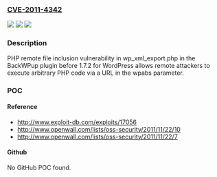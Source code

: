 ### [CVE-2011-4342](https://cve.mitre.org/cgi-bin/cvename.cgi?name=CVE-2011-4342)
![](https://img.shields.io/static/v1?label=Product&message=n%2Fa&color=blue)
![](https://img.shields.io/static/v1?label=Version&message=n%2Fa&color=blue)
![](https://img.shields.io/static/v1?label=Vulnerability&message=n%2Fa&color=brighgreen)

### Description

PHP remote file inclusion vulnerability in wp_xml_export.php in the BackWPup plugin before 1.7.2 for WordPress allows remote attackers to execute arbitrary PHP code via a URL in the wpabs parameter.

### POC

#### Reference
- http://www.exploit-db.com/exploits/17056
- http://www.openwall.com/lists/oss-security/2011/11/22/10
- http://www.openwall.com/lists/oss-security/2011/11/22/7

#### Github
No GitHub POC found.

